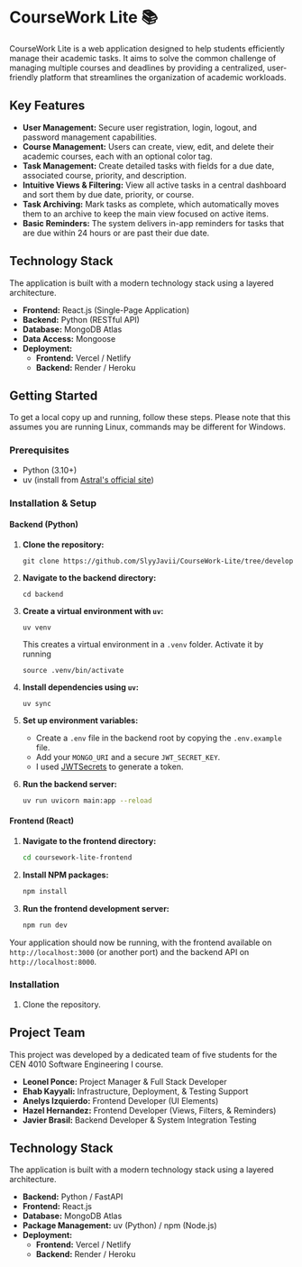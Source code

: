 # CourseWork Lite 📚

CourseWork Lite is a web application designed to help students efficiently manage their academic tasks. It aims to solve the common challenge of managing multiple courses and deadlines by providing a centralized, user-friendly platform that streamlines the organization of academic workloads.

## Key Features

  * **User Management:** Secure user registration, login, logout, and password management capabilities.
  * **Course Management:** Users can create, view, edit, and delete their academic courses, each with an optional color tag.
  * **Task Management:** Create detailed tasks with fields for a due date, associated course, priority, and description.
  * **Intuitive Views & Filtering:** View all active tasks in a central dashboard and sort them by due date, priority, or course.
  * **Task Archiving:** Mark tasks as complete, which automatically moves them to an archive to keep the main view focused on active items.
  * **Basic Reminders:** The system delivers in-app reminders for tasks that are due within 24 hours or are past their due date.

## Technology Stack

The application is built with a modern technology stack using a layered architecture.

  * **Frontend:** React.js (Single-Page Application)
  * **Backend:** Python (RESTful API)
  * **Database:** MongoDB Atlas
  * **Data Access:** Mongoose
  * **Deployment:**
      * **Frontend:** Vercel / Netlify
      * **Backend:** Render / Heroku

## Getting Started

To get a local copy up and running, follow these steps. Please note that this assumes you are running Linux, commands may be different for Windows.

### Prerequisites

  * Python (3.10+)
  * uv (install from [Astral's official site](https://github.com/astral-sh/uv))

### Installation & Setup

#### **Backend (Python)**

1.  **Clone the repository:**
    ```
    git clone https://github.com/SlyyJavii/CourseWork-Lite/tree/develop
    ```

2.  **Navigate to the backend directory:**
    ```
    cd backend
    ```

3.  **Create a virtual environment with `uv`:**

    ```
    uv venv
    ```

    This creates a virtual environment in a `.venv` folder.
    Activate it by running
    ```
    source .venv/bin/activate
    ```

4.  **Install dependencies using `uv`:**

    ```
    uv sync
    ```

5.  **Set up environment variables:**

      * Create a `.env` file in the backend root by copying the `.env.example` file.
      * Add your `MONGO_URI` and a secure `JWT_SECRET_KEY`.
      * I used [JWTSecrets](https://jwtsecrets.com/#generator) to generate a token.

6.  **Run the backend server:**

    ```sh
    uv run uvicorn main:app --reload
    ```

#### **Frontend (React)**

1.  **Navigate to the frontend directory:**

    ```sh
    cd coursework-lite-frontend
    ```

2.  **Install NPM packages:**

    ```sh
    npm install
    ```

3.  **Run the frontend development server:**

    ```sh
    npm run dev
    ```

Your application should now be running, with the frontend available on `http://localhost:3000` (or another port) and the backend API on `http://localhost:8000`.

### Installation

1. Clone the repository.

## Project Team

This project was developed by a dedicated team of five students for the CEN 4010 Software Engineering I course.

  * **Leonel Ponce:** Project Manager & Full Stack Developer
  * **Ehab Kayyali:** Infrastructure, Deployment, & Testing Support
  * **Anelys Izquierdo:** Frontend Developer (UI Elements)
  * **Hazel Hernandez:** Frontend Developer (Views, Filters, & Reminders)
  * **Javier Brasil:** Backend Developer & System Integration Testing


## Technology Stack

The application is built with a modern technology stack using a layered architecture.

  * **Backend:** Python / FastAPI
  * **Frontend:** React.js
  * **Database:** MongoDB Atlas
  * **Package Management:** uv (Python) / npm (Node.js)
  * **Deployment:**
      * **Frontend:** Vercel / Netlify
      * **Backend:** Render / Heroku
